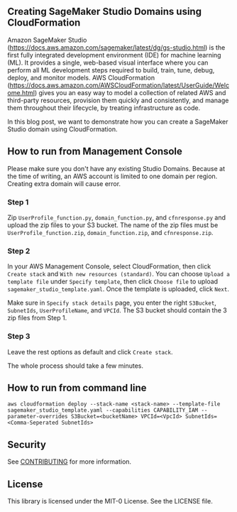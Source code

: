 ## Creating SageMaker Studio Domains using CloudFormation

Amazon SageMaker Studio (https://docs.aws.amazon.com/sagemaker/latest/dg/gs-studio.html) is the first fully integrated development environment (IDE) for machine learning (ML). It provides a single, web-based visual interface where you can perform all ML development steps required to build, train, tune, debug, deploy, and monitor models. AWS CloudFormation (https://docs.aws.amazon.com/AWSCloudFormation/latest/UserGuide/Welcome.html) gives you an easy way to model a collection of related AWS and third-party resources, provision them quickly and consistently, and manage them throughout their lifecycle, by treating infrastructure as code.

In this blog post, we want to demonstrate how you can create a SageMaker Studio domain using CloudFormation.

## How to run from Management Console

Please make sure you don't have any existing Studio Domains. Because at the time of writing, an AWS account is limited to one domain per region. Creating extra domain will cause error.

### Step 1
Zip `UserProfile_function.py`, `domain_function.py`, and `cfnresponse.py` and upload the zip files to your S3 bucket. The name of the zip files must be `UserProfile_function.zip`, `domain_function.zip`, and `cfnresponse.zip`.

### Step 2
In your AWS Management Console, select CloudFormation, then click `Create stack` and `With new resources (standard)`. You can choose `Upload a template file` under `Specify template`, then click `Choose file` to upload `sagemaker_studio_template.yaml`. Once the template is uploaded, click `Next`.

Make sure in `Specify stack details` page, you enter the right `S3Bucket`, `SubnetIds`, `UserProfileName`, and `VPCId`. The S3 bucket should contain the 3 zip files from Step 1.

### Step 3
Leave the rest options as default and click `Create stack`.

The whole process should take a few minutes.

## How to run from command line

`aws cloudformation deploy --stack-name <stack-name> --template-file sagemaker_studio_template.yaml --capabilities CAPABILITY_IAM --parameter-overrides S3Bucket=<bucketName> VPCId=<VpcId> SubnetIds=<Comma-Seperated SubnetIds>`


## Security

See [CONTRIBUTING](CONTRIBUTING.md#security-issue-notifications) for more information.

## License

This library is licensed under the MIT-0 License. See the LICENSE file.
